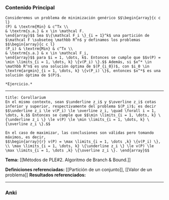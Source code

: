 ### Contenido Principal

```ad-proposition
Consideremos un problema de minimización genérico $$\begin{array}{c c l}
(P) & \textrm{Min} & c^Tx \\
& \textrm{s.a.} & x \in \mathcal F.
\end{array}$$ Sea $\{\mathcal F_i \}_{i = 1}^k$ una partición de $\mathcal F \subseteq \mathbb R^n$ y definamos los problemas $$\begin{array}{c c l}
(P_i) & \textrm{Min} & c^Tx \\
& \textrm{s.a.} & x \in \mathcal F_i,
\end{array}$$ para $i = 1, \dots, k$. Entonces se cumple que $$v(P) = \min \limits_{i = 1, \dots, k} \{v(P_i) \}.$$ Además, si $x^* \in \mathbb R^n$ es una solución óptima de $(P_{i_0})$, con $i_0 \in \textrm{argmin}_{i = 1, \dots, k} \{v(P_i) \}$, entonces $x^*$ es una solución óptima de $(P)$.
```

```ad-proof
*Ejercicio.*
```

---

```ad-cor
title: Corollarium
En el mismo contexto, sean $\underline z_i$ y $\overline z_i$ cotas inferior y superior, respectivamente del problema $(P_i)$; es decir $$\underline z_i \le v(P_i) \le \overline z_i, \quad \forall i = 1, \dots, k.$$ Entonces se cumple que $$\min \limits_{i = 1, \dots, k} \{\underline z_i \} \le v(P) \le \min \limits_{i = 1, \dots, k} \{\overline z_i \}.$$
```

```ad-note
En el caso de maximizar, las conclusiones son válidas pero tomando máximos, es decir,
$$\begin{array}{r} v(P) = \max \limits_{i = 1, \dots ,k} \{v(P_i) \}, \\ \max \limits_{i = 1, \dots, k} \{\underline z_i \} \le v(P) \le \max \limits_{i = 1, \dots ,k} \{\overline z_i \}. \end{array}$$
```

**Tema:** [[Métodos de PLE#2. Algoritmo de Branch & Bound.]]

**Definiciones referenciadas:** [[Partición de un conjunto]], [[Valor de un problema]]
**Resultados referenciados:**

---
### Anki
